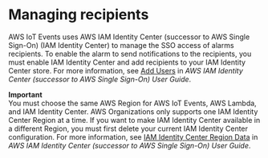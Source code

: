# Managing recipients<a name="sso-authorization-recipients"></a>

AWS IoT Events uses AWS IAM Identity Center \(successor to AWS Single Sign\-On\) \(IAM Identity Center\) to manage the SSO access of alarms recipients\. To enable the alarm to send notifications to the recipients, you must enable IAM Identity Center and add recipients to your IAM Identity Center store\. For more information, see [Add Users](https://docs.aws.amazon.com/singlesignon/latest/userguide/addusers.html) in *AWS IAM Identity Center \(successor to AWS Single Sign\-On\) User Guide*\.

**Important**  
You must choose the same AWS Region for AWS IoT Events, AWS Lambda, and IAM Identity Center\.
AWS Organizations only supports one IAM Identity Center Region at a time\. If you want to make IAM Identity Center available in a different Region, you must first delete your current IAM Identity Center configuration\. For more information, see [IAM Identity Center Region Data](https://docs.aws.amazon.com/singlesignon/latest/userguide/regions.html#region-data) in *AWS IAM Identity Center \(successor to AWS Single Sign\-On\) User Guide*\.